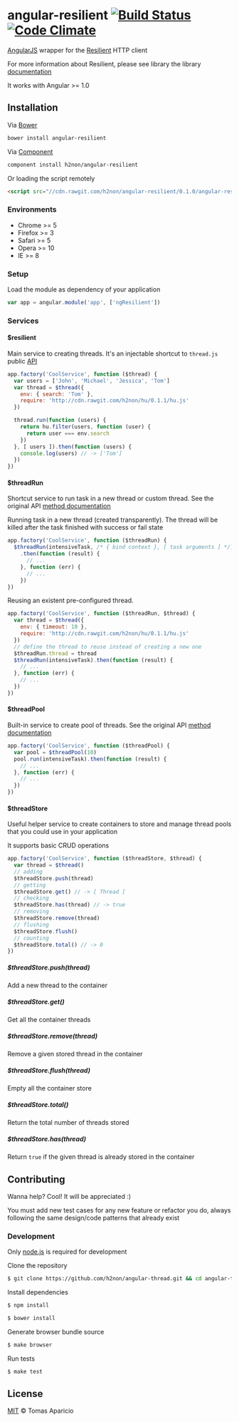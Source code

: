 # angular-resilient [![Build Status](https://api.travis-ci.org/h2non/angular-thread.svg?branch=master)][travis] [![Code Climate](https://codeclimate.com/github/h2non/angular-thread/badges/gpa.svg)](https://codeclimate.com/github/h2non/angular-thread)

[AngularJS](http://angularjs.org) wrapper for the [Resilient](http://resilient-http.github.io) HTTP client

For more information about Resilient, please see library the library [documentation](https://github.com/resilient-http/resilient.js)

It works with Angular >= 1.0

## Installation

Via [Bower](http://bower.io)
```bash
bower install angular-resilient
```

Via [Component](http://component.io/)
```bash
component install h2non/angular-resilient
```

Or loading the script remotely
```html
<script src="//cdn.rawgit.com/h2non/angular-resilient/0.1.0/angular-resilient.js"></script>
```

### Environments

- Chrome >= 5
- Firefox >= 3
- Safari >= 5
- Opera >= 10
- IE >= 8

### Setup

Load the module as dependency of your application
```js
var app = angular.module('app', ['ngResilient'])
```

### Services

#### $resilient

Main service to creating threads.
It's an injectable shortcut to `thread.js` public [API](https://github.com/h2non/thread.js#api)

```js
app.factory('CoolService', function ($thread) {
  var users = ['John', 'Michael', 'Jessica', 'Tom']
  var thread = $thread({
    env: { search: 'Tom' },
    require: 'http://cdn.rawgit.com/h2non/hu/0.1.1/hu.js'
  })

  thread.run(function (users) {
    return hu.filter(users, function (user) {
      return user === env.search
    })
  }, [ users ]).then(function (users) {
    console.log(users) // -> ['Tom']
  })
})
```

#### $threadRun

Shortcut service to run task in a new thread or custom thread.
See the original API [method documentation](https://github.com/h2non/thread.js#threadrunfn-env-args)

Running task in a new thread (created transparently).
The thread will be killed after the task finished with success or fail state
```js
app.factory('CoolService', function ($threadRun) {
  $threadRun(intensiveTask, /* { bind context }, [ task arguments ] */)
    .then(function (result) {
      // ...
    }, function (err) {
      // ...
    })
})
```

Reusing an existent pre-configured thread.
```js
app.factory('CoolService', function ($threadRun, $thread) {
  var thread = $thread({
    env: { timeout: 10 },
    require: 'http://cdn.rawgit.com/h2non/hu/0.1.1/hu.js'
  })
  // define the thread to reuse instead of creating a new one
  $threadRun.thread = thread
  $threadRun(intensiveTask).then(function (result) {
    // ...
  }, function (err) {
    // ...
  })
})
```

#### $threadPool

Built-in service to create pool of threads.
See the original API [method documentation](https://github.com/h2non/thread.js#threadpoolnumber)

```js
app.factory('CoolService', function ($threadPool) {
  var pool = $threadPool(10)
  pool.run(intensiveTask).then(function (result) {
    // ...
  }, function (err) {
    // ...
  })
})
```

#### $threadStore

Useful helper service to create containers to store and manage thread pools
that you could use in your application

It supports basic CRUD operations

```js
app.factory('CoolService', function ($threadStore, $thread) {
  var thread = $thread()
  // adding
  $threadStore.push(thread)
  // getting
  $threadStore.get() // -> [ Thread ]
  // checking
  $threadStore.has(thread) // -> true
  // removing
  $threadStore.remove(thread)
  // flushing
  $threadStore.flush()
  // counting
  $threadStore.total() // -> 0
})
```

##### $threadStore.push(thread)

Add a new thread to the container

##### $threadStore.get()

Get all the container threads

##### $threadStore.remove(thread)

Remove a given stored thread in the container

##### $threadStore.flush(thread)

Empty all the container store

##### $threadStore.total()

Return the total number of threads stored

##### $threadStore.has(thread)

Return `true` if the given thread is already stored in the container

## Contributing

Wanna help? Cool! It will be appreciated :)

You must add new test cases for any new feature or refactor you do,
always following the same design/code patterns that already exist

### Development

Only [node.js](http://nodejs.org) is required for development

Clone the repository
```bash
$ git clone https://github.com/h2non/angular-thread.git && cd angular-thread
```

Install dependencies
```bash
$ npm install
```
```bash
$ bower install
```

Generate browser bundle source
```bash
$ make browser
```

Run tests
```bash
$ make test
```

## License

[MIT](http://opensource.org/licenses/MIT) © Tomas Aparicio

[travis]: http://travis-ci.org/h2non/angular-thread
